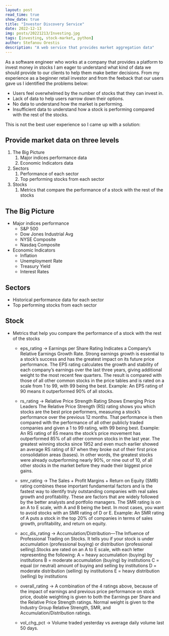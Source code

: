 ```yaml
---
layout: post
read_time: true
show_date: true
title: "Investor Discovery Service"
date: 2022-12-13
img: posts/20221213/Investing.jpg
tags: [investing, stock-market, python]
author: Stefanou Orestis
description: "A web service that provides market aggregation data"
---
```

As a software engineer who works at a company that provides a platform to invest money in stocks I am eager to understand what kind of data we should provide to our clients to help them make better decisions. From my experience as a beginner retail investor and from the feeback that our users gave us I identified the problems below:
- Users feel overwhelmed by the number of stocks that they can invest in.
- Lack of data to help users narrow down their options.
- No data to understand how the market is performing.
- Insufficient data to understand how a stock is performing compared with the rest of the stocks.

This is not the best user experience so I came up with a solution:
## Provide market data on three levels
1. The Big Picture
    1. Major indices performance data
    2. Economic Indicators data
2. Sectors
    1. Performance of each sector
    2. Top performing stocks from each sector
3. Stocks
    1. Metrics that compare the performance of a stock with the rest of the stocks

## The Big Picture
- Major indices performance
    - S&P 500
    - Dow Jones Industrial Avg
    - NYSE Composite
    - Nasdaq Composite
- Economic Indicators
    - Inflation
    - Unemployment Rate
    - Treasury Yield
    - Interest Rates

## Sectors
- Historical performance data for each sector
- Top performing stocks from each sector

## Stock
- Metrics that help you compare the performance of a stock with the rest of the stocks
    - eps_rating -> Earnings per Share Rating Indicates a Company’s Relative Earnings Growth Rate.
    Strong earnings growth is essential to a stock’s success and has the greatest impact on its future price performance.
    The EPS rating calculates the growth and stability of each company’s earnings over the last three years, giving additional weight to the most recent few quarters. The result is compared with those of all other common stocks in the price tables and is rated on a scale from 1 to 99, with 99 being the best.
    Example: An EPS rating of 90 means it outperformed 90% of all stocks.

    - rs_rating -> Relative Price Strength Rating Shows Emerging Price Leaders
    The Relative Price Strength (RS) rating shows you which stocks are the best price performers, measuring a stock’s performance over the previous 12 months. That performance is then compared with the performance of all other publicly traded companies and given a 1 to 99 rating, with 99 being best.
    Example: An RS rating of 85 means the stock’s price movement has outperformed 85% of all other common stocks in the last year. The greatest winning stocks since 1952 and even much earlier showed an average RS rating of 87 when they broke out of their first price consolidation areas (bases). In other words, the greatest stocks were already outperforming nearly 90%, or nine out of 10, of all other stocks in the market before they made their biggest price gains.

    - smr_rating -> The Sales + Profit Margins + Return on Equity (SMR) rating combines these important fundamental factors and is the fastest way to identify truly outstanding companies with real sales growth and profitability. These are factors that are widely followed by the better analysts and portfolio managers. The SMR rating is on an A to E scale, with A and B being the best. In most cases, you want to avoid stocks with an SMR rating of D or E.
    Example: An SMR rating of A puts a stock in the top 20% of companies in terms of sales growth, profitability, and return on equity.

    - acc_dis_rating -> Accumulation/Distribution—The Influence of Professional Trading on Stocks. It tells you if your stock is under accumulation (professional buying) or distribution (professional selling).Stocks are rated on an A to E scale, with each letter representing the following:
    A = heavy accumulation (buying) by institutions
    B = moderate accumulation (buying) by institutions
    C = equal (or neutral) amount of buying and selling by institutions
    D = moderate distribution (selling) by institutions
    E = heavy distribution (selling) by institutions

    - overall_rating -> A combination of the 4 ratings above, because of the impact of earnings and previous price performance on stock price, double weighting is given to both the Earnings per Share and the Relative Price Strength ratings. Normal weight is given to the Industry Group Relative Strength, SMR, and Accumulation/Distribution ratings.

    - vol_chg_pct -> Volume traded yesterday vs average daily volume last 50 days.
